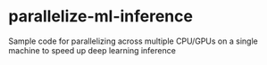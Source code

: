 # parallelize-ml-inference
Sample code for parallelizing across multiple CPU/GPUs on a single machine to speed up deep learning inference
